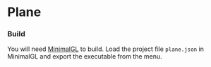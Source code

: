 # Plane

### Build

You will need [MinimalGL](https://github.com/yosshin4004/minimal_gl) to build.
Load the project file `plane.json` in MinimalGL and export the executable from the menu.